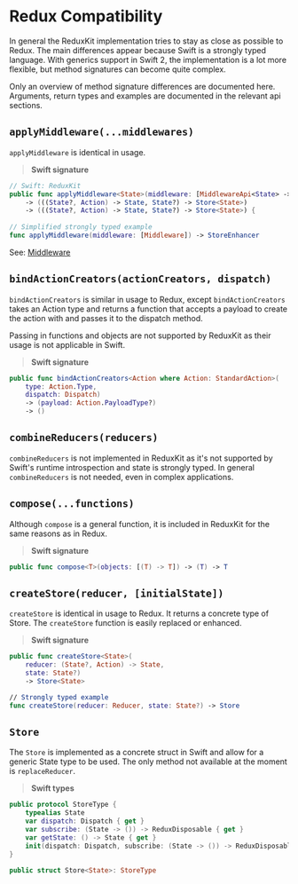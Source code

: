 # Redux Compatibility

In general the ReduxKit implementation tries to stay as close as possible to Redux. The main differences appear because Swift is a strongly typed language. With generics support in Swift 2, the implementation is a lot more flexible, but method signatures can become quite complex.

Only an overview of method signature differences are documented here. Arguments, return types and examples are documented in the relevant api sections.

## `applyMiddleware(...middlewares)`

`applyMiddleware` is identical in usage.

> **Swift signature**

```swift
// Swift: ReduxKit
public func applyMiddleware<State>(middleware: [MiddlewareApi<State> -> DispatchTransformer])
    -> (((State?, Action) -> State, State?) -> Store<State>)
    -> (((State?, Action) -> State, State?) -> Store<State>) {
    
// Simplified strongly typed example
func applyMiddleware(middleware: [Middleware]) -> StoreEnhancer
```

See: [Middleware](Middleware.html)

## `bindActionCreators(actionCreators, dispatch)`

`bindActionCreators` is similar in usage to Redux, except `bindActionCreators` takes an Action type and returns a function that accepts a payload to create the action with and passes it to the dispatch method.

Passing in functions and objects are not supported by ReduxKit as their usage is not applicable in Swift.

> **Swift signature**

```swift
public func bindActionCreators<Action where Action: StandardAction>(
    type: Action.Type,
    dispatch: Dispatch)
    -> (payload: Action.PayloadType?)
    -> ()
```


## `combineReducers(reducers)`

`combineReducers` is not implemented in ReduxKit as it's not supported by Swift's runtime introspection and state is strongly typed. In general `combineReducers` is not needed, even in complex applications.

## `compose(...functions)`

Although `compose` is a general function, it is included in ReduxKit for the same reasons as in Redux.

> **Swift signature**

```swift
public func compose<T>(objects: [(T) -> T]) -> (T) -> T
```

## `createStore(reducer, [initialState])`

`createStore` is identical in usage to Redux. It returns a concrete type of Store. The `createStore` function is easily replaced or enhanced.

> **Swift signature**

```swift
public func createStore<State>(
	reducer: (State?, Action) -> State,
	state: State?)
	-> Store<State>

// Strongly typed example
func createStore(reducer: Reducer, state: State?) -> Store
```

## `Store`

The `Store` is implemented as a concrete struct in Swift and allow for a generic State type to be used. The only method not available at the moment is `replaceReducer`.

> **Swift types**

```swift
public protocol StoreType {
	typealias State
    var dispatch: Dispatch { get }
    var subscribe: (State -> ()) -> ReduxDisposable { get }
    var getState: () -> State { get }
    init(dispatch: Dispatch, subscribe: (State -> ()) -> ReduxDisposable, getState: () -> State)
}

public struct Store<State>: StoreType
```
